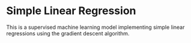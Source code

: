 # Simple Linear Regression


This is a supervised machine learning model implementing simple linear regressions using the gradient descent algorithm.
